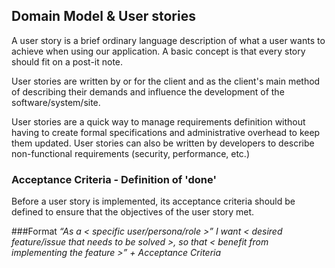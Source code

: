 ## Domain Model & User stories
A user story is a brief ordinary language description of what a user wants to achieve when using our application. A basic concept is that every story should fit on a post-it note. 

User stories are written by or for the client and as the client's main method of describing their demands and influence the development of the software/system/site.

User stories are a quick way to manage requirements definition without having to create formal specifications and administrative overhead to keep them updated. User stories can also be written by developers to describe non-functional requirements (security, performance, etc.)

### Acceptance Criteria - Definition of 'done'
Before a user story is implemented, its acceptance criteria should be defined to ensure that the objectives of the user story met.

###Format
*“As a < specific user/persona/role >” I want < desired feature/issue that needs to be solved >, so that < benefit from implementing the feature >” + Acceptance Criteria*



